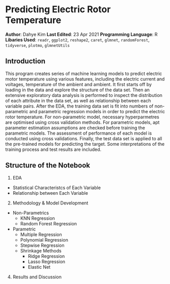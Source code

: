 # Predicting Electric Rotor Temperature 
**Author**: Dahye Kim 
**Last Edited**: 23 Apr 2021 
**Programming Language**: R 
**Libaries Used**: `readr`, `ggplot2`, `reshape2`, `caret`, `glmnet`, `randomForest`, `tidyverse`, `plotmo`, `glmnetUtils`

## Introduction

This program creates series of machine learning models to predict electric motor temperature using various features, including the electric current and voltages, temperature of the ambient and ambient. It first starts off by loading in the data and explore the structure of the data set. Then an extensive exploratory data analysis is performed to inspect the distribution of each attribute in the data set, as well as relationship between each variable pairs. After the EDA, the training data set is fit into numbers of non-parametric and parametric regression models in order to predict the electric rotor temperature. For non-parametric model, necessary hyperparmetres are optimised using cross validation methods. For parametric models, apt parameter estimation assumptions are checked before training the parametric models. The assessment of performance of each model is conducted using cross validations. Finally, the test data set is applied to all the pre-trained models for predicting the target. Some interpretations of the training process and test results are included. 

## Structure of the Notebook

1. EDA
* Statistical Characteristcs of Each Variable 
* Relationship between Each Variable 
2. Methodology & Model Development 
* Non-Parametrics 
  * KNN Regression 
  * Random Forest Regression 
* Parametric
  * Multiple Regression 
  * Polynomial Regression 
  * Stepwise Regression 
  * Shrinkage Methods 
    * Ridge Regression 
    * Lasso Regression 
    * Elastic Net 
4. Results and Discussion 
